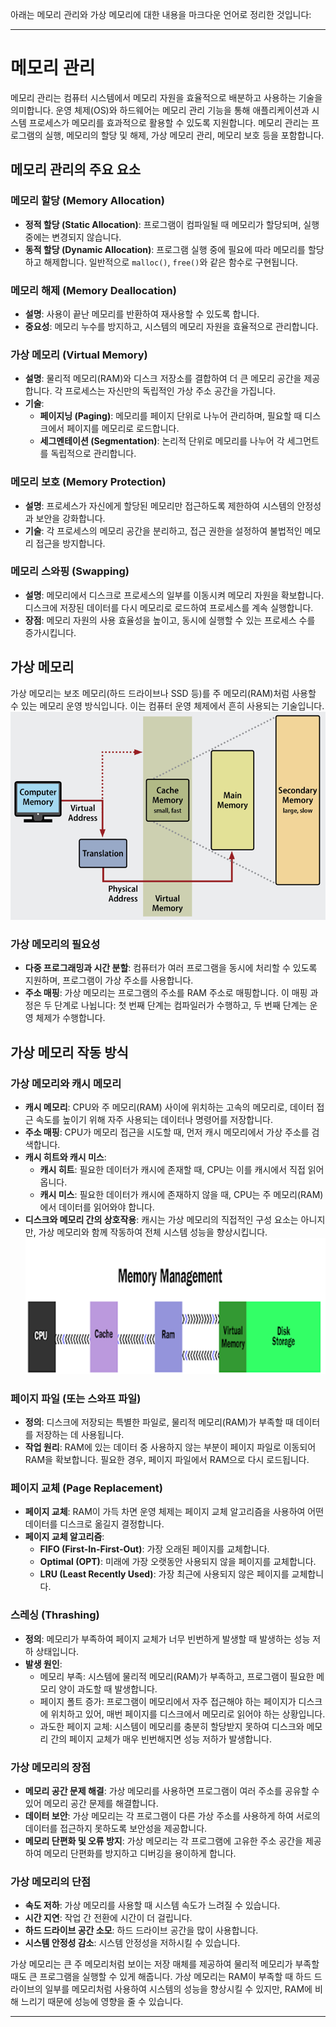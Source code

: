 아래는 메모리 관리와 가상 메모리에 대한 내용을 마크다운 언어로 정리한 것입니다:

---

# 메모리 관리

메모리 관리는 컴퓨터 시스템에서 메모리 자원을 효율적으로 배분하고 사용하는 기술을 의미합니다. 운영 체제(OS)와 하드웨어는 메모리 관리 기능을 통해 애플리케이션과 시스템 프로세스가 메모리를 효과적으로 활용할 수 있도록 지원합니다. 메모리 관리는 프로그램의 실행, 메모리의 할당 및 해제, 가상 메모리 관리, 메모리 보호 등을 포함합니다.

## 메모리 관리의 주요 요소

### 메모리 할당 (Memory Allocation)

- **정적 할당 (Static Allocation)**: 프로그램이 컴파일될 때 메모리가 할당되며, 실행 중에는 변경되지 않습니다.
- **동적 할당 (Dynamic Allocation)**: 프로그램 실행 중에 필요에 따라 메모리를 할당하고 해제합니다. 일반적으로 `malloc()`, `free()`와 같은 함수로 구현됩니다.

### 메모리 해제 (Memory Deallocation)

- **설명**: 사용이 끝난 메모리를 반환하여 재사용할 수 있도록 합니다.
- **중요성**: 메모리 누수를 방지하고, 시스템의 메모리 자원을 효율적으로 관리합니다.

### 가상 메모리 (Virtual Memory)

- **설명**: 물리적 메모리(RAM)와 디스크 저장소를 결합하여 더 큰 메모리 공간을 제공합니다. 각 프로세스는 자신만의 독립적인 가상 주소 공간을 가집니다.
- **기술**:
    - **페이지닝 (Paging)**: 메모리를 페이지 단위로 나누어 관리하며, 필요할 때 디스크에서 페이지를 메모리로 로드합니다.
    - **세그멘테이션 (Segmentation)**: 논리적 단위로 메모리를 나누어 각 세그먼트를 독립적으로 관리합니다.

### 메모리 보호 (Memory Protection)

- **설명**: 프로세스가 자신에게 할당된 메모리만 접근하도록 제한하여 시스템의 안정성과 보안을 강화합니다.
- **기술**: 각 프로세스의 메모리 공간을 분리하고, 접근 권한을 설정하여 불법적인 메모리 접근을 방지합니다.

### 메모리 스와핑 (Swapping)

- **설명**: 메모리에서 디스크로 프로세스의 일부를 이동시켜 메모리 자원을 확보합니다. 디스크에 저장된 데이터를 다시 메모리로 로드하여 프로세스를 계속 실행합니다.
- **장점**: 메모리 자원의 사용 효율성을 높이고, 동시에 실행할 수 있는 프로세스 수를 증가시킵니다.

## 가상 메모리

가상 메모리는 보조 메모리(하드 드라이브나 SSD 등)를 주 메모리(RAM)처럼 사용할 수 있는 메모리 운영 방식입니다. 이는 컴퓨터 운영 체제에서 흔히 사용되는 기술입니다.
![img_3.png](img_3.png)
### 가상 메모리의 필요성

- **다중 프로그래밍과 시간 분할**: 컴퓨터가 여러 프로그램을 동시에 처리할 수 있도록 지원하며, 프로그램이 가상 주소를 사용합니다.
- **주소 매핑**: 가상 메모리는 프로그램의 주소를 RAM 주소로 매핑합니다. 이 매핑 과정은 두 단계로 나뉩니다: 첫 번째 단계는 컴파일러가 수행하고, 두 번째 단계는 운영 체제가 수행합니다.

## 가상 메모리 작동 방식
### 가상 메모리와 캐시 메모리

- **캐시 메모리**: CPU와 주 메모리(RAM) 사이에 위치하는 고속의 메모리로, 데이터 접근 속도를 높이기 위해 자주 사용되는 데이터나 명령어를 저장합니다.
- **주소 매핑**: CPU가 메모리 접근을 시도할 때, 먼저 캐시 메모리에서 가상 주소를 검색합니다.
- **캐시 히트와 캐시 미스**:
    - **캐시 히트**: 필요한 데이터가 캐시에 존재할 때, CPU는 이를 캐시에서 직접 읽어옵니다.
    - **캐시 미스**: 필요한 데이터가 캐시에 존재하지 않을 때, CPU는 주 메모리(RAM)에서 데이터를 읽어와야 합니다.
- **디스크와 메모리 간의 상호작용**: 캐시는 가상 메모리의 직접적인 구성 요소는 아니지만, 가상 메모리와 함께 작동하여 전체 시스템 성능을 향상시킵니다.
![img_4.png](img_4.png)
### 페이지 파일 (또는 스와프 파일)

- **정의**: 디스크에 저장되는 특별한 파일로, 물리적 메모리(RAM)가 부족할 때 데이터를 저장하는 데 사용됩니다.
- **작업 원리**: RAM에 있는 데이터 중 사용하지 않는 부분이 페이지 파일로 이동되어 RAM을 확보합니다. 필요한 경우, 페이지 파일에서 RAM으로 다시 로드됩니다.

### 페이지 교체 (Page Replacement)

- **페이지 교체**: RAM이 가득 차면 운영 체제는 페이지 교체 알고리즘을 사용하여 어떤 데이터를 디스크로 옮길지 결정합니다.
- **페이지 교체 알고리즘**:
    - **FIFO (First-In-First-Out)**: 가장 오래된 페이지를 교체합니다.
    - **Optimal (OPT)**: 미래에 가장 오랫동안 사용되지 않을 페이지를 교체합니다.
    - **LRU (Least Recently Used)**: 가장 최근에 사용되지 않은 페이지를 교체합니다.

### 스레싱 (Thrashing)

- **정의**: 메모리가 부족하여 페이지 교체가 너무 빈번하게 발생할 때 발생하는 성능 저하 상태입니다.
- **발생 원인**:
    - 메모리 부족: 시스템에 물리적 메모리(RAM)가 부족하고, 프로그램이 필요한 메모리 양이 과도할 때 발생합니다.
    - 페이지 폴트 증가: 프로그램이 메모리에서 자주 접근해야 하는 페이지가 디스크에 위치하고 있어, 매번 페이지를 디스크에서 메모리로 읽어야 하는 상황입니다.
    - 과도한 페이지 교체: 시스템이 메모리를 충분히 할당받지 못하여 디스크와 메모리 간의 페이지 교체가 매우 빈번해지면 성능 저하가 발생합니다.
  
### 가상 메모리의 장점

- **메모리 공간 문제 해결**: 가상 메모리를 사용하면 프로그램이 여러 주소를 공유할 수 있어 메모리 공간 문제를 해결합니다.
- **데이터 보안**: 가상 메모리는 각 프로그램이 다른 가상 주소를 사용하게 하여 서로의 데이터를 접근하지 못하도록 보안성을 제공합니다.
- **메모리 단편화 및 오류 방지**: 가상 메모리는 각 프로그램에 고유한 주소 공간을 제공하여 메모리 단편화를 방지하고 디버깅을 용이하게 합니다.

### 가상 메모리의 단점

- **속도 저하**: 가상 메모리를 사용할 때 시스템 속도가 느려질 수 있습니다.
- **시간 지연**: 작업 간 전환에 시간이 더 걸립니다.
- **하드 드라이브 공간 소모**: 하드 드라이브 공간을 많이 사용합니다.
- **시스템 안정성 감소**: 시스템 안정성을 저하시킬 수 있습니다.

가상 메모리는 큰 주 메모리처럼 보이는 저장 매체를 제공하여 물리적 메모리가 부족할 때도 큰 프로그램을 실행할 수 있게 해줍니다. 가상 메모리는 RAM이 부족할 때 하드 드라이브의 일부를 메모리처럼 사용하여 시스템의 성능을 향상시킬 수 있지만, RAM에 비해 느리기 때문에 성능에 영향을 줄 수 있습니다.

---
